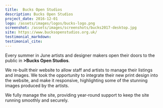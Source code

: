 ```yaml
---
title:  Bucks Open Studios
description: Bucks Open Studios
project_date: 2016-12-01
logo: /assets/images/logos/bucks-logo.png
screenshot: /assets/images/screenshots/bucks2017-desktop.jpg
site: https://www.bucksopenstudios.org.uk/
testimonial_markdown: 
testimonial_cite: 
---
```


Every summer in June artists and designer makers open their doors to the public in **>Bucks Open Studios**.   

We re-built their website to allow staff and artists to manage their listings and images. We took the opportunity to integrate their new print design into the website, and make it responsive, highlighting some of the stunning images produced by the artists.  

We fully manage the site, providing year-round support to keep the site running smoothly and securely.  
